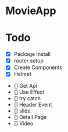 # MovieApp

# Todo

- [x] Package Install
- [x] router setup
- [x] Create Components
- [x] Helmet
- [] Get Api
- [] Use Effect
- [] try catch
- [] Header Event
- [] slide
- [] Detail Page
- [] Video
